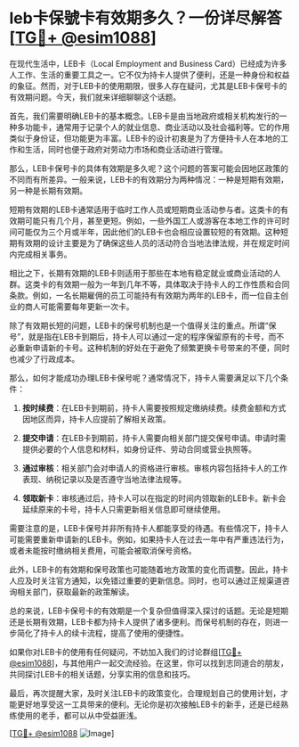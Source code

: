 # leb卡保號卡有效期多久？一份详尽解答[[TG💪+ @esim1088](https://t.me/s/esim1088)]

在现代生活中，LEB卡（Local Employment and Business Card）已经成为许多人工作、生活的重要工具之一。它不仅为持卡人提供了便利，还是一种身份和权益的象征。然而，对于LEB卡的使用期限，很多人存在疑问，尤其是LEB卡保号卡的有效期问题。今天，我们就来详细聊聊这个话题。

首先，我们需要明确LEB卡的基本概念。LEB卡是由当地政府或相关机构发行的一种多功能卡，通常用于记录个人的就业信息、商业活动以及社会福利等。它的作用类似于身份证，但功能更为丰富。LEB卡的设计初衷是为了方便持卡人在本地的工作和生活，同时也便于政府对劳动力市场和商业活动进行管理。

那么，LEB卡保号卡的具体有效期是多久呢？这个问题的答案可能会因地区政策的不同而有所差异。一般来说，LEB卡的有效期分为两种情况：一种是短期有效期，另一种是长期有效期。

短期有效期的LEB卡通常适用于临时工作人员或短期商业活动参与者。这类卡的有效期可能只有几个月，甚至更短。例如，一些外国工人或游客在本地工作的许可时间可能仅为三个月或半年，因此他们的LEB卡也会相应设置较短的有效期。这种短期有效期的设计主要是为了确保这些人员的活动符合当地法律法规，并在规定时间内完成相关事务。

相比之下，长期有效期的LEB卡则适用于那些在本地有稳定就业或商业活动的人群。这类卡的有效期一般为一年到几年不等，具体取决于持卡人的工作性质和合同条款。例如，一名长期雇佣的员工可能持有有效期为两年的LEB卡，而一位自主创业的商人可能需要每年更新一次卡。

除了有效期长短的问题，LEB卡的保号机制也是一个值得关注的重点。所谓“保号”，就是指在LEB卡到期后，持卡人可以通过一定的程序保留原有的卡号，而不必重新申请新的卡号。这种机制的好处在于避免了频繁更换卡号带来的不便，同时也减少了行政成本。

那么，如何才能成功办理LEB卡保号呢？通常情况下，持卡人需要满足以下几个条件：

1. **按时续费**：在LEB卡到期前，持卡人需要按照规定缴纳续费。续费金额和方式因地区而异，持卡人应提前了解相关政策。

2. **提交申请**：在LEB卡到期前，持卡人需要向相关部门提交保号申请。申请时需提供必要的个人信息和材料，如身份证件、劳动合同或营业执照等。

3. **通过审核**：相关部门会对申请人的资格进行审核。审核内容包括持卡人的工作表现、纳税记录以及是否遵守当地法律法规等。

4. **领取新卡**：审核通过后，持卡人可以在指定的时间内领取新的LEB卡。新卡会延续原来的卡号，持卡人只需更新相关信息即可继续使用。

需要注意的是，LEB卡保号并非所有持卡人都能享受的待遇。有些情况下，持卡人可能需要重新申请新的LEB卡。例如，如果持卡人在过去一年中有严重违法行为，或者未能按时缴纳相关费用，可能会被取消保号资格。

此外，LEB卡的有效期和保号政策也可能随着地方政策的变化而调整。因此，持卡人应及时关注官方通知，以免错过重要的更新信息。同时，也可以通过正规渠道咨询相关部门，获取最新的政策解读。

总的来说，LEB卡保号卡的有效期是一个复杂但值得深入探讨的话题。无论是短期还是长期有效期，LEB卡都为持卡人提供了诸多便利。而保号机制的存在，则进一步简化了持卡人的续卡流程，提高了使用的便捷性。

如果你对LEB卡的使用有任何疑问，不妨加入我们的讨论群组[[TG💪+ @esim1088](https://t.me/s/esim1088)]，与其他用户一起交流经验。在这里，你可以找到志同道合的朋友，共同探讨LEB卡的相关话题，分享实用的信息和技巧。

最后，再次提醒大家，及时关注LEB卡的政策变化，合理规划自己的使用计划，才能更好地享受这一工具带来的便利。无论你是初次接触LEB卡的新手，还是已经熟练使用的老手，都可以从中受益匪浅。

[[TG💪+ @esim1088](https://t.me/s/esim1088) ![Image](https://i.postimg.cc/4NQfJmqS/Snipaste-2025-05-13-00-14-12.png)]